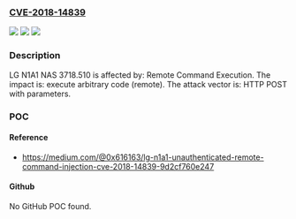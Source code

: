 ### [CVE-2018-14839](https://cve.mitre.org/cgi-bin/cvename.cgi?name=CVE-2018-14839)
![](https://img.shields.io/static/v1?label=Product&message=n%2Fa&color=blue)
![](https://img.shields.io/static/v1?label=Version&message=n%2Fa&color=blue)
![](https://img.shields.io/static/v1?label=Vulnerability&message=n%2Fa&color=brighgreen)

### Description

LG N1A1 NAS 3718.510 is affected by: Remote Command Execution. The impact is: execute arbitrary code (remote). The attack vector is: HTTP POST with parameters.

### POC

#### Reference
- https://medium.com/@0x616163/lg-n1a1-unauthenticated-remote-command-injection-cve-2018-14839-9d2cf760e247

#### Github
No GitHub POC found.

